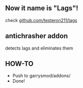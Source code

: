 ## Now it name is "Lags"!
check [github.com/testeron211/lags](https://github.com/testeron211/lags)

## antichrasher addon
detects lags and eliminates them

## HOW-TO
- Push to garrysmod/addons/
- Done!
